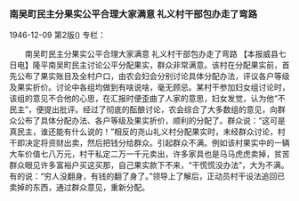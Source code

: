 ### 南吴町民主分果实公平合理大家满意  礼义村干部包办走了弯路

1946-12-09
第2版()
专栏：

　　南吴町民主分果实公平合理大家满意
    礼义村干部包办走了弯路
    【本报威县七日电】隆平南吴町民主讨论公平分配果实，群众非常满意。该村在分配果实前，首先公布了果实账目及全村户口，由农会妇会分别讨论具体分配办法，评议各户等级及果实折价。讨论中各组均做到有啥说啥，毫无顾忌。某村干参加妇女组讨论时，该组的意见不合他的心思，在汇报时便歪曲了人家的意思，妇女发觉，认为他“不民主”，便提出批评。经过了彻底的酝酿讨论，农会综合了大多数组的意见，向群众公布了具体分配办法、各户等级及果实折价，顺利的分配了。群众说：“这可是真民主，谁还能有什么说的！”相反的尧山礼义村分配果实时，未经群众讨论，村干即决定将资财出卖，然后把钱分给群众。引起群众不满。例如该村果实中的一辆大车价值七八万元，村干私定二万一千元卖出，许多家具也是马马虎虎卖掉，贫苦群众眼见许多富裕户买这买那，自己果实款下不来，“干慌慌没办法”，大为不满。有的说：“穷人没翻身，有钱的翻了身了。”领导上了解后，正动员村干设法追回已卖掉的东西，通过群众意见，重新分配。
